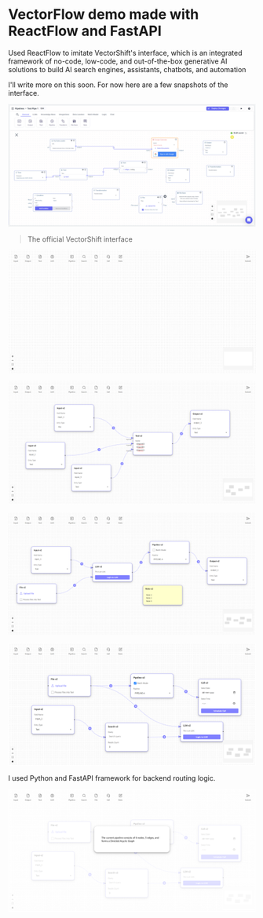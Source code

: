 # VectorFlow demo made with ReactFlow and FastAPI

Used ReactFlow to imitate VectorShift's interface, which is an integrated framework of no-code, low-code, and out-of-the-box generative AI solutions to build AI search engines, assistants, chatbots, and automation

I'll write more on this soon. For now here are a few snapshots of the interface.

![](https://raw.githubusercontent.com/subham99saha/reactflow-vectorshift-demo/refs/heads/main/snaps/app.vectorshift.ai_pipelines_673f1c3c4115f19a4c2da603_vw%3Dedit.png)
> The official VectorShift interface

![](https://raw.githubusercontent.com/subham99saha/reactflow-vectorshift-demo/refs/heads/main/snaps/localhost_3000_.png)

![](https://raw.githubusercontent.com/subham99saha/reactflow-vectorshift-demo/refs/heads/main/snaps/localhost_3000_%20(1).png)

![](https://raw.githubusercontent.com/subham99saha/reactflow-vectorshift-demo/refs/heads/main/snaps/localhost_3000_%20(2).png)

![](https://raw.githubusercontent.com/subham99saha/reactflow-vectorshift-demo/refs/heads/main/snaps/localhost_3000_%20(3).png)

I used Python and FastAPI framework for backend routing logic.

![](https://raw.githubusercontent.com/subham99saha/reactflow-vectorshift-demo/refs/heads/main/snaps/localhost_3000_%20(4).png)
